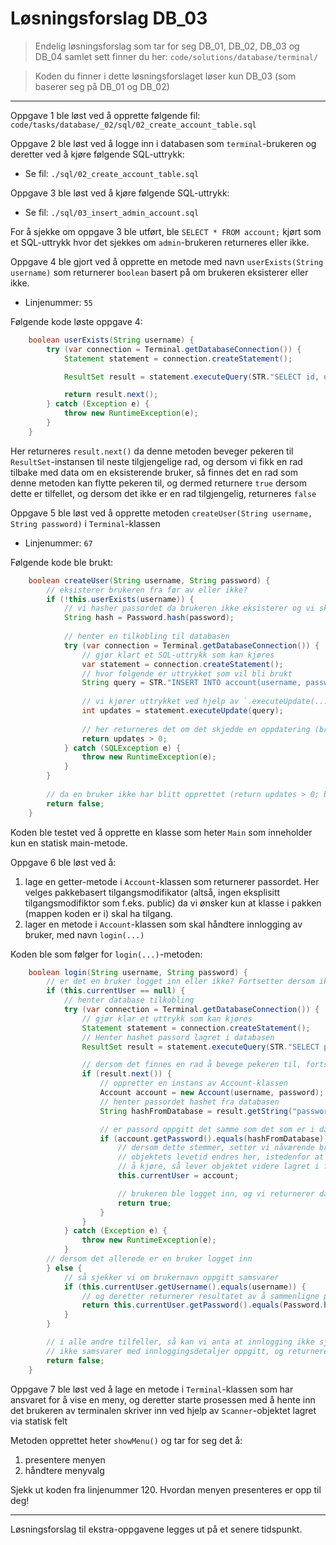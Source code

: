 # Løsningsforslag DB_03

> Endelig løsningsforslag som tar for seg DB_01, DB_02, DB_03 og DB_04 samlet sett finner du her: `code/solutions/database/terminal/`

> Koden du finner i dette løsningsforslaget løser kun DB_03 (som baserer seg på DB_01 og DB_02)

---

Oppgave 1 ble løst ved å opprette følgende fil: `code/tasks/database/_02/sql/02_create_account_table.sql`

Oppgave 2 ble løst ved å logge inn i databasen som `terminal`-brukeren og deretter ved å kjøre følgende SQL-uttrykk:
- Se fil: `./sql/02_create_account_table.sql`

Oppgave 3 ble løst ved å kjøre følgende SQL-uttrykk:
- Se fil: `./sql/03_insert_admin_account.sql`

For å sjekke om oppgave 3 ble utført, ble `SELECT * FROM account;` kjørt som et SQL-uttrykk hvor det sjekkes om `admin`-brukeren returneres eller ikke.

Oppgave 4 ble gjort ved å opprette en metode med navn `userExists(String username)` som returnerer `boolean` basert på om brukeren eksisterer eller ikke.
- Linjenummer: `55`

Følgende kode løste oppgave 4:

```java
    boolean userExists(String username) {
        try (var connection = Terminal.getDatabaseConnection()) {
            Statement statement = connection.createStatement();

            ResultSet result = statement.executeQuery(STR."SELECT id, username FROM account WHERE username = '\{username}';");

            return result.next();
        } catch (Exception e) {
            throw new RuntimeException(e);
        }
    }
```

Her returneres `result.next()` da denne metoden beveger pekeren til `ResultSet`-instansen til neste tilgjengelige rad,
og dersom vi fikk en rad tilbake med data om en eksisterende bruker, så finnes det en rad som denne metoden kan flytte pekeren til,
og dermed returnere `true` dersom dette er tilfellet, og dersom det ikke er en rad tilgjengelig, returneres `false`

Oppgave 5 ble løst ved å opprette metoden `createUser(String username, String password)` i `Terminal`-klassen
- Linjenummer: `67`

Følgende kode ble brukt:

```java
    boolean createUser(String username, String password) {
        // eksisterer brukeren fra før av eller ikke?
        if (!this.userExists(username)) {
            // vi hasher passordet da brukeren ikke eksisterer og vi skal nå lage en bruker
            String hash = Password.hash(password);
            
            // henter en tilkobling til databasen
            try (var connection = Terminal.getDatabaseConnection()) {
                // gjør klart et SQL-uttrykk som kan kjøres
                var statement = connection.createStatement();
                // hvor følgende er uttrykket som vil bli brukt
                String query = STR."INSERT INTO account(username, password) VALUES('\{username}', '\{hash}');";
                
                // vi kjører uttrykket ved hjelp av `.executeUpdate(...) da denne returnerer antall rader påvirket
                int updates = statement.executeUpdate(query);
                
                // her returneres det om det skjedde en oppdatering (bruker lagt til) eller ikke
                return updates > 0;
            } catch (SQLException e) {
                throw new RuntimeException(e);
            }
        }
        
        // da en bruker ikke har blitt opprettet (return updates > 0; ble aldri kjørt), returnerer vi false
        return false;
    }
```

Koden ble testet ved å opprette en klasse som heter `Main` som inneholder kun en statisk main-metode.

Oppgave 6 ble løst ved å:
1. lage en getter-metode i `Account`-klassen som returnerer passordet. Her velges pakkebasert tilgangsmodifikator (altså, ingen eksplisitt tilgangsmodifiktor som f.eks. public) da vi ønsker kun at klasse i pakken (mappen koden er i) skal ha tilgang.
2. lager en metode i `Account`-klassen som skal håndtere innlogging av bruker, med navn `login(...)`

Koden ble som følger for `login(...)`-metoden:

```java
    boolean login(String username, String password) {
        // er det en bruker logget inn eller ikke? Fortsetter dersom ikke
        if (this.currentUser == null) {
            // henter database tilkobling
            try (var connection = Terminal.getDatabaseConnection()) {
                // gjør klar et uttrykk som kan kjøres
                Statement statement = connection.createStatement();
                // Henter hashet passord lagret i databasen
                ResultSet result = statement.executeQuery(STR."SELECT password FROM account WHERE username = '\{username}';");

                // dersom det finnes en rad å bevege pekeren til, fortsetter vi
                if (result.next()) {
                    // oppretter en instans av Account-klassen
                    Account account = new Account(username, password);
                    // henter passordet hashet fra databasen
                    String hashFromDatabase = result.getString("password");

                    // er passord oppgitt det samme som det som er i databasen?
                    if (account.getPassword().equals(hashFromDatabase)) {
                        // dersom dette stemmer, setter vi nåværende bruker til å være objektet vi opprettet
                        // objektets levetid endres her, istedenfor at variabelen fjernes etter metoden er ferdig
                        // å kjøre, så lever objektet videre lagret i feltet!
                        this.currentUser = account;

                        // brukeren ble logget inn, og vi returnerer da true
                        return true;
                    }
                }
            } catch (Exception e) {
                throw new RuntimeException(e);
            }
        // dersom det allerede er en bruker logget inn
        } else {
            // så sjekker vi om brukernavn oppgitt samsvarer
            if (this.currentUser.getUsername().equals(username)) {
                // og deretter returnerer resultatet av å sammenligne passord oppgitt med passordet til innlogget bruker
                return this.currentUser.getPassword().equals(Password.hash(password));
            }
        }

        // i alle andre tilfeller, så kan vi anta at innlogging ikke sjekket og at brukeren som er logget inn
        // ikke samsvarer med innloggingsdetaljer oppgitt, og returnerer da false
        return false;
    }
```

Oppgave 7 ble løst ved å lage en metode i `Terminal`-klassen som har ansvaret for å vise en meny,
og deretter starte prosessen med å hente inn det brukeren av terminalen skriver inn ved hjelp av `Scanner`-objektet lagret via statisk felt

Metoden opprettet heter `showMenu()` og tar for seg det å:
1. presentere menyen
2. håndtere menyvalg

Sjekk ut koden fra linjenummer 120. Hvordan menyen presenteres er opp til deg!

---

Løsningsforslag til ekstra-oppgavene legges ut på et senere tidspunkt. 
